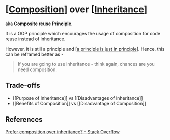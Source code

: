 # [[Composition]] over [[Inheritance]]

aka **Composite reuse Principle**.

It is a OOP principle which encourages the usage of composition for code reuse instead of inheritance.

However, it is still a principle and [[a principle is just in principle]]. Hence, this can be reframed better as -

> If you are going to use inheritance - think again, chances are you need composition.

## Trade-offs

- [[Purpose of Inheritance]] vs [[Disadvantages of Inheritance]]
- [[Benefits of Composition]] vs [[Disadvantage of Composition]]

## References

[Prefer composition over inheritance? - Stack Overflow](https://stackoverflow.com/questions/49002/prefer-composition-over-inheritance)

[//begin]: # "Autogenerated link references for markdown compatibility"
[Composition]: Composition.md "Composition"
[Inheritance]: Inheritance.md "Inheritance"
[a principle is just in principle]: <a principle is just in principle.md> "a principle is just in principle"
[//end]: # "Autogenerated link references"